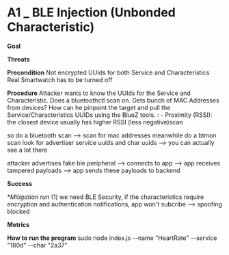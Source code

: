 # A1 _ BLE Injection (Unbonded Characteristic)

**Goal**

**Threats**

**Precondition**
Not encrypted UUIds for both Service and Characteristics
Real Smartwatch has to be turned off 

**Procedure**
Attacker wants to know the UUIds for the Service and Characteristic. Does a bluetoothctl scan on. Gets bunch of MAC Addresses from devices? 
How can he pinpoint the target and pull the Service/Characteristics UUIDs using the BlueZ tools. :
	- Proximity (RSSI): the closest device usually has higher RSSI (less negative)scan 

so do a bluetooth scan --> scan for mac addresses
meanwhile do a btmon scan look for advertiser service uuids and char uuids --> you can actually see a lot there

attacker advertises fake ble peripheral --> connects to app --> app receives tampered payloads --> app sends these payloads to backend

**Success**

**Mitigation run*
(1) we need BLE Security, if the characteristics require encryption and authentication notifications, app won't subcribe --> spoofing blocked

**Metrics**

**How to run the program**
sudo node index.js --name "HeartRate" --service "180d" --char "2a37"
